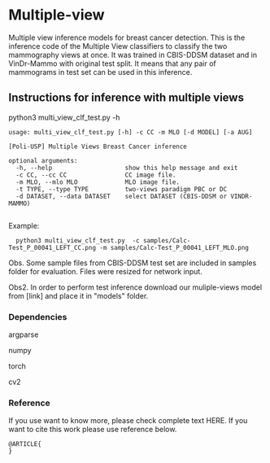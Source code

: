 # Multiple-view
Multiple view inference models for breast cancer detection.
This is the inference code of the Multiple View classifiers to classify the two mammography views at once. It was trained in CBIS-DDSM dataset and in VinDr-Mammo with original test split. It means that any pair of mammograms in test set can be used in this inference.

## Instructions for inference with multiple views

python3 multi_view_clf_test.py -h

```
usage: multi_view_clf_test.py [-h] -c CC -m MLO [-d MODEL] [-a AUG]

[Poli-USP] Multiple Views Breast Cancer inference

optional arguments:
  -h, --help                    show this help message and exit
  -c CC, --cc CC                CC image file.
  -m MLO, --mlo MLO             MLO image file.
  -t TYPE, --type TYPE          two-views paradigm PBC or DC
  -d DATASET, --data DATASET    select DATASET (CBIS-DDSM or VINDR-MAMMO) 
  
```

  Example:
```
  python3 multi_view_clf_test.py  -c samples/Calc-Test_P_00041_LEFT_CC.png -m samples/Calc-Test_P_00041_LEFT_MLO.png
```
Obs. Some sample files from CBIS-DDSM test set are included in samples folder for evaluation. Files were resized for network input.

Obs2. In order to perform test inference download our muliple-views model from [link] and place it in "models" folder.

### Dependencies
argparse

numpy

torch

cv2


### Reference
If you use want to know more, please check complete text HERE. If you want to cite this work please use reference below.

```
@ARTICLE{
}
